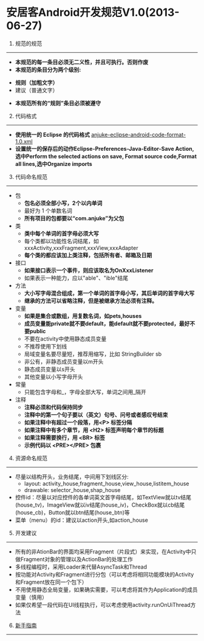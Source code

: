    
安居客Android开发规范V1.0(2013-06-27)
=========================================
 1. 规范的规范
------------------------
 * **本规范的每一条目必须无二义性，并且可执行。否则作废**
 * **本规范的条目分为两个级别:**
  + **规则（加粗文字）**
  + 建议（普通文字）
 * **本规范所有的“规则”条目必须被遵守**
 2. 代码格式 
------------------------
*  **使用统一的 Eclipse 的代码格式**
[anjuke-eclipse-android-code-format-1.0.xml](http://git.corp.anjuke.com/android/init/blob/master/format.xml )
*  **设置统一的保存后的动作Eclipse-Preferences-Java-Editor-Save Action,选中Perform the selected actions on save,
 Format source code,Format all lines,选中Organize imports**

 3. 代码命名规范
------------------------
* 包
  + **包名必须全部小写，2个以内单词**
  + 最好为 1 个单数名词
  + **所有项目的包都要以“com.anjuke”为父包**
* 类
  + **类中每个单词的首字母必须大写**
  + 每个类都以功能性名词结尾，如xxxActivity,xxxFragment,xxxView,xxxAdapter
  + **每个类的都应该加上类注释，包括所有者、邮箱及日期**
* 接口
  + **如果接口表示一个事件，则应该取名为OnXxxListener**
  + 如果表示一种能力，应以"able"、"ible"结尾
* 方法
  + **大小写字母混合组成，第一个单词的首字母小写，其后单词的首字母大写**
  + **继承的方法可以省略注释，但是被继承方法必须有注释。**
* 变量
  + **如果是集合或数组，用复数名词，如pets,houses**
  + **成员变量能private就不要default，能default就不要protected，最好不要public**
  + 不要在activity中使用静态成员变量
  + 不推荐使用下划线
  + 局域变量名要尽量短，推荐用缩写，比如 StringBuilder sb
  + 非公有，非静态成员变量以m开头
  + 静态成员变量以s开头
  + 其他变量以小写字母开头
* 常量
  + 只能包含字母和\_，字母全部大写，单词之间用\_隔开
* 注释
  + **注释必须和代码保持同步**
  + **注释中的第一个句子要以（英文）句号、问号或者感叹号结束**
  + **如果注释中有超过一个段落，用\<P\> 标签分隔**
  + **如果注释中有多个章节，用 \<H2\> 标签声明每个章节的标题**
  + **如果注释需要换行，用 \<BR\> 标签**
  + **示例代码以 \<PRE\>\</PRE\> 包裹**
4. 资源命名规范
------------------------
* 尽量以结构开头，业务结尾，中间用下划线区分:
  + layout: activity\_house,fragment\_house,view\_house,listitem\_house
  + drawable: selector\_house,shap\_house
* 控件id：尽量以对应控件的各单词英文首字母结尾，如TextView就以tv结尾(house\_tv)，ImageView就以iv结尾(house\_iv)，CheckBox就以cb结尾(house\_cb)，Button就以btn结尾(house\_btn)等
* 菜单（menu）的id：建议以action开头,如action\_house
5. 开发建议
------------------------
* 所有的非AtionBar的界面均采用Fragment（片段式）来实现，在Activity中只做Fragment对象的管理以及ActionBar的处理工作
* 多线程编程时，采用Loader来代替AsyncTask和Thread
* 按功能对Activity和Fragment进行分包（可以考虑将相同功能模块的Activity和Fragment放在同一个包下）
* 不用使用静态全局变量，如果确实需要，可以考虑将其作为Application的成员变量（慎用）
* 如果仅希望一段代码在UI线程执行，可以考虑使用activity.runOnUiThread方法
6. [新手指南](http://git.corp.anjuke.com/android/AndroidLibrary/tree/master)
------------------
